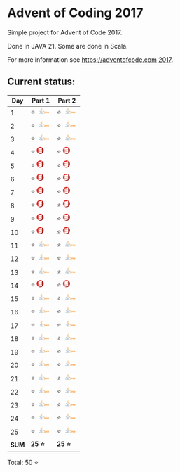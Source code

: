 # Advent of Coding 2017

Simple project for Advent of Code 2017.

Done in JAVA 21. Some are done in Scala.

For more information see https://adventofcode.com [2017](https://adventofcode.com/2017).

## Current status:

| Day     | Part 1                       | Part 2                       |
|---------|------------------------------|------------------------------|
| 1       | ⭐ ![JAVA](../img/java.png)   | ⭐ ![JAVA](../img/java.png)   |
| 2       | ⭐ ![JAVA](../img/java.png)   | ⭐ ![JAVA](../img/java.png)   |
| 3       | ⭐ ![JAVA](../img/java.png)   | ⭐ ![JAVA](../img/java.png)   |
| 4       | ⭐ ![Scala](../img/scala.png) | ⭐ ![Scala](../img/scala.png) |
| 5       | ⭐ ![Scala](../img/scala.png) | ⭐ ![Scala](../img/scala.png) |
| 6       | ⭐ ![Scala](../img/scala.png) | ⭐ ![Scala](../img/scala.png) |
| 7       | ⭐ ![Scala](../img/scala.png) | ⭐ ![Scala](../img/scala.png) |
| 8       | ⭐ ![Scala](../img/scala.png) | ⭐ ![Scala](../img/scala.png) |
| 9       | ⭐ ![Scala](../img/scala.png) | ⭐ ![Scala](../img/scala.png) |
| 10      | ⭐ ![Scala](../img/scala.png) | ⭐ ![Scala](../img/scala.png) |
| 11      | ⭐ ![JAVA](../img/java.png)   | ⭐ ![JAVA](../img/java.png)   |
| 12      | ⭐ ![JAVA](../img/java.png)   | ⭐ ![JAVA](../img/java.png)   |
| 13      | ⭐ ![JAVA](../img/java.png)   | ⭐ ![JAVA](../img/java.png)   |
| 14      | ⭐ ![Scala](../img/scala.png) | ⭐ ![Scala](../img/scala.png) |
| 15      | ⭐ ![JAVA](../img/java.png)   | ⭐ ![JAVA](../img/java.png)   |
| 16      | ⭐ ![JAVA](../img/java.png)   | ⭐ ![JAVA](../img/java.png)   |
| 17      | ⭐ ![JAVA](../img/java.png)   | ⭐ ![JAVA](../img/java.png)   |
| 18      | ⭐ ![JAVA](../img/java.png)   | ⭐ ![JAVA](../img/java.png)   |
| 19      | ⭐ ![JAVA](../img/java.png)   | ⭐ ![JAVA](../img/java.png)   |
| 20      | ⭐ ![JAVA](../img/java.png)   | ⭐ ![JAVA](../img/java.png)   |
| 21      | ⭐ ![JAVA](../img/java.png)   | ⭐ ![JAVA](../img/java.png)   |
| 22      | ⭐ ![JAVA](../img/java.png)   | ⭐ ![JAVA](../img/java.png)   |
| 23      | ⭐ ![JAVA](../img/java.png)   | ⭐ ![JAVA](../img/java.png)   |
| 24      | ⭐ ![JAVA](../img/java.png)   | ⭐ ![JAVA](../img/java.png)   |
| 25      | ⭐ ![JAVA](../img/java.png)   | ⭐ ![JAVA](../img/java.png)   |
| **SUM** | **25 ⭐**                     | **25 ⭐**                     |

Total: 50 ⭐
